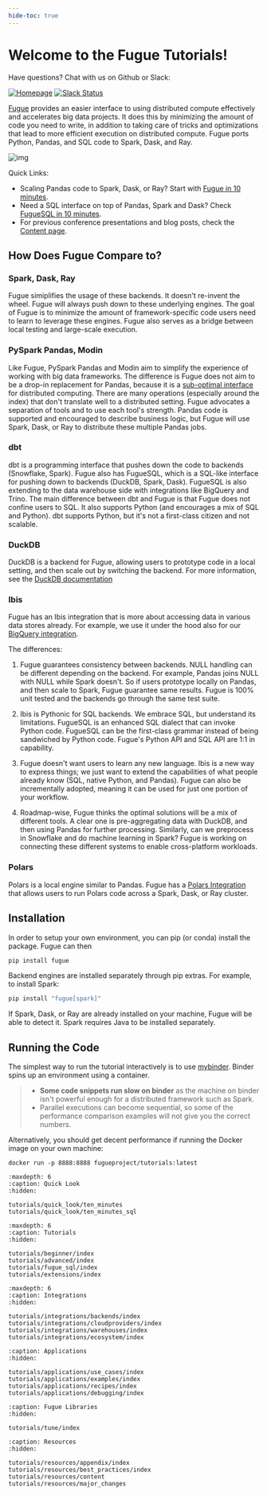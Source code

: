 ```yaml
---
hide-toc: true
---
```


# Welcome to the Fugue Tutorials!

Have questions? Chat with us on Github or Slack:

[![Homepage](https://img.shields.io/badge/fugue-source--code-red?logo=github)](https://github.com/fugue-project/fugue)
[![Slack Status](https://img.shields.io/badge/slack-join_chat-white.svg?logo=slack&style=social)](http://slack.fugue.ai)


[Fugue](https://github.com/fugue-project/fugue) provides an easier interface to using distributed compute effectively and accelerates big data projects. It does this by minimizing the amount of code you need to write, in addition to taking care of tricks and optimizations that lead to more efficient execution on distributed compute. Fugue ports Python, Pandas, and SQL code to Spark, Dask, and Ray.

![img](images/fugue_backends.png)

Quick Links:

* Scaling Pandas code to Spark, Dask, or Ray? Start with [Fugue in 10 minutes](tutorials/quick_look/ten_minutes.ipynb).
* Need a SQL interface on top of Pandas, Spark and Dask? Check [FugueSQL in 10 minutes](tutorials/quick_look/ten_minutes_sql.ipynb).
* For previous conference presentations and blog posts, check the [Content page](tutorials/resources/content.md).

## How Does Fugue Compare to?

### Spark, Dask, Ray

Fugue simiplifies the usage of these backends. It doesn't re-invent the wheel. Fugue will always push down to these underlying engines. The goal of Fugue is to minimize the amount of framework-specific code users need to learn to leverage these engines. Fugue also serves as a bridge between local testing and large-scale execution.

### PySpark Pandas, Modin

Like Fugue, PySpark Pandas and Modin aim to simplify the experience of working with big data frameworks. The difference is Fugue does not aim to be a drop-in replacement for Pandas, because it is a [sub-optimal interface](https://towardsdatascience.com/why-pandas-like-interfaces-are-sub-optimal-for-distributed-computing-322dacbce43) for distributed computing. There are many operations (especially around the index) that don't translate well to a distributed setting. Fugue advocates a separation of tools and to use each tool's strength. Pandas code is supported and encouraged to describe business logic, but Fugue will use Spark, Dask, or Ray to distribute these multiple Pandas jobs.

### dbt

dbt is a programming interface that pushes down the code to backends (Snowflake, Spark). Fugue also has FugueSQL, which is a SQL-like interface for pushing down to backends (DuckDB, Spark, Dask). FugueSQL is also extending to the data warehouse side with integrations like BigQuery and Trino. The main difference between dbt and Fugue is that Fugue does not confine users to SQL. It also supports Python (and encourages a mix of SQL and Python). dbt supports Python, but it's not a first-class citizen and not scalable.

### DuckDB

DuckDB is a backend for Fugue, allowing users to prototype code in a local setting, and then scale out by switching the backend. For more information, see the [DuckDB documentation](https://duckdb.org/docs/guides/python/fugue)

### Ibis

Fugue has an Ibis integration that is more about accessing data in various data stores already. For example, we use it under the hood also for our [BigQuery integration](https://fugue-tutorials.readthedocs.io/tutorials/integrations/warehouses/bigquery.html).

The differences:

1. Fugue guarantees consistency between backends. NULL handling can be different depending on the backend. For example, Pandas joins NULL with NULL while Spark doesn't. So if users prototype locally on Pandas, and then scale to Spark, Fugue guarantee same results. Fugue is 100% unit tested and the backends go through the same test suite.

2. Ibis is Pythonic for SQL backends. We embrace SQL, but understand its limitations. FugueSQL is an enhanced SQL dialect that can invoke Python code. FugueSQL can be the first-class grammar instead of being sandwiched by Python code. Fugue's Python API and SQL API are 1:1 in capability.

3. Fugue doesn't want users to learn any new language. Ibis is a new way to express things; we just want to extend the capabilities of what people already know (SQL, native Python, and Pandas). Fugue can also be incrementally adopted, meaning it can be used for just one portion of your workflow.

4. Roadmap-wise, Fugue thinks the optimal solutions will be a mix of different tools. A clear one is pre-aggregating data with DuckDB, and then using Pandas for further processing. Similarly, can we preprocess in Snowflake and do machine learning in Spark? Fugue is working on connecting these different systems to enable cross-platform workloads.

### Polars

Polars is a local engine similar to Pandas. Fugue has a [Polars Integration](https://fugue-tutorials.readthedocs.io/tutorials/integrations/backends/polars.html) that allows users to run Polars code across a Spark, Dask, or Ray cluster. 

## Installation

In order to setup your own environment, you can pip (or conda) install the package. Fugue can then

```bash
pip install fugue
```

Backend engines are installed separately through pip extras. For example, to install Spark:

```bash
pip install "fugue[spark]"
```

If Spark, Dask, or Ray are already installed on your machine, Fugue will be able to detect it. Spark requires Java to be installed separately.

## Running the Code

The simplest way to run the tutorial interactively is to use [mybinder](https://mybinder.org/v2/gh/fugue-project/tutorials/master). Binder spins up an environment using a container.

>- **Some code snippets run slow on binder** as the machine on binder isn't powerful enough for a distributed framework such as Spark.
>- Parallel executions can become sequential, so some of the performance comparison examples will not give you the correct numbers.

Alternatively, you should get decent performance if running the Docker image on your own machine:

```
docker run -p 8888:8888 fugueproject/tutorials:latest
```

```{toctree}
:maxdepth: 6
:caption: Quick Look
:hidden:

tutorials/quick_look/ten_minutes
tutorials/quick_look/ten_minutes_sql
```

```{toctree}
:maxdepth: 6
:caption: Tutorials
:hidden:

tutorials/beginner/index
tutorials/advanced/index
tutorials/fugue_sql/index
tutorials/extensions/index
```

```{toctree}
:maxdepth: 6
:caption: Integrations
:hidden:

tutorials/integrations/backends/index
tutorials/integrations/cloudproviders/index
tutorials/integrations/warehouses/index
tutorials/integrations/ecosystem/index
```

```{toctree}
:caption: Applications
:hidden:

tutorials/applications/use_cases/index
tutorials/applications/examples/index
tutorials/applications/recipes/index
tutorials/applications/debugging/index
```

```{toctree}
:caption: Fugue Libraries
:hidden:

tutorials/tune/index
```


```{toctree}
:caption: Resources
:hidden:

tutorials/resources/appendix/index
tutorials/resources/best_practices/index
tutorials/resources/content
tutorials/resources/major_changes
```
